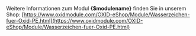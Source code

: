 Weitere Informationen zum Modul **{$modulename}** finden Sie in unserem Shop:
[https://www.oxidmodule.com/OXID-eShop/Module/Wasserzeichen-fuer-Oxid-PE.html](https://www.oxidmodule.com/OXID-eShop/Module/Wasserzeichen-fuer-Oxid-PE.html)
